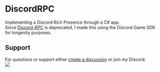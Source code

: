 # DiscordRPC
Implementing a Discord Rich Presence through a C# app.  
Since [Discord-RPC](https://github.com/discord/discord-rpc) is deprecated, I made this using the Discord Game SDK for longevity purposes.

## Support
For questions or support either [create a discussion](https://github.com/Glazelf/DiscordRPC/discussions) or join my Discord.  
[<img src="https://canary.discordapp.com/api/guilds/549214833858576395/widget.png?style=banner2">](https://discord.gg/2gkybyu)
